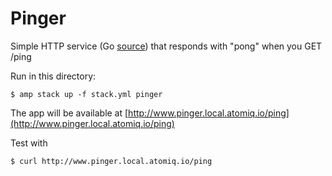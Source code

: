 Pinger
======

Simple HTTP service (Go [source](https://github.com/appcelerator/docker-pinger)) that responds with "pong" when you GET /ping

Run in this directory:

    $ amp stack up -f stack.yml pinger

The app will be available at [http://www.pinger.local.atomiq.io/ping](http://www.pinger.local.atomiq.io/ping)

Test with

    $ curl http://www.pinger.local.atomiq.io/ping
    

